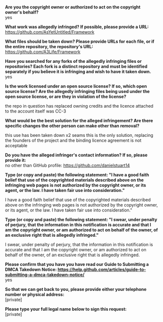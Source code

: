 **Are you the copyright owner or authorized to act on the copyright owner's behalf?**  
yes

**What work was allegedly infringed? If possible, please provide a URL:**  
https://github.com/AsYetUntitled/Framework

**What files should be taken down? Please provide URLs for each file, or if the entire repository, the repository's URL:**   
https://github.com/A3Life/Framework

**Have you searched for any forks of the allegedly infringing files or repositories? Each fork is a distinct repository and must be identified separately if you believe it is infringing and wish to have it taken down.**  
yes

**Is the work licensed under an open source license? If so, which open source license? Are the allegedly infringing files being used under the open source license, or are they in violation of the license?**  

the repo in question has replaced owning credits and the licence attached to the account itself was CC-3

**What would be the best solution for the alleged infringement? Are there specific changes the other person can make other than removal?**  

this use has been taken down x2 seams this is the only solution, replacing the founders of the project and the binding licence agreement is not acceptable

**Do you have the alleged infringer's contact information? If so, please provide it:**  
no other than GitHub profile: https://github.com/danielstuart14

**Type (or copy and paste) the following statement: "I have a good faith belief that use of the copyrighted materials described above on the infringing web pages is not authorized by the copyright owner, or its agent, or the law. I have taken fair use into consideration."**    

I have a good faith belief that use of the copyrighted materials described above on the infringing web pages is not authorized by the copyright owner, or its agent, or the law. I have taken fair use into consideration."

**Type (or copy and paste) the following statement: "I swear, under penalty of perjury, that the information in this notification is accurate and that I am the copyright owner, or am authorized to act on behalf of the owner, of an exclusive right that is allegedly infringed."**  

I swear, under penalty of perjury, that the information in this notification is accurate and that I am the copyright owner, or am authorized to act on behalf of the owner, of an exclusive right that is allegedly infringed.

**Please confirm that you have you have read our Guide to Submitting a DMCA Takedown Notice: https://help.github.com/articles/guide-to-submitting-a-dmca-takedown-notice/**  
yes

**So that we can get back to you, please provide either your telephone number or physical address:**  
[private]

**Please type your full legal name below to sign this request:**  
[private]

